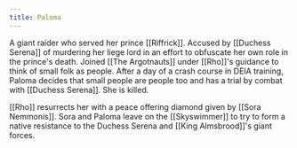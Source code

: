 ```yaml
---
title: Paloma
---
```

A giant raider who served her prince [[Riffrick]]. Accused by [[Duchess Serena]] of murdering her liege lord in an effort to obfuscate her own role in the prince's death. Joined [[The Argotnauts]] under [[Rho]]'s guidance to think of small folk as people. After a day of a crash course in DEIA training, Paloma decides that small people are people too and has a trial by combat with [[Duchess Serena]]. She is killed. 

[[Rho]] resurrects her with a peace offering diamond given by [[Sora Nemmonis]]. Sora and Paloma leave on the [[Skyswimmer]] to try to form a native resistance to the Duchess Serena and [[King Almsbrood]]'s giant forces. 